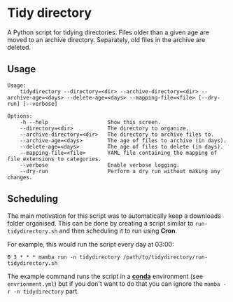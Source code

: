 # Tidy directory

A Python script for tidying directories.
Files older than a given age are moved to an archive directory.
Separately, old files in the archive are deleted.

## Usage

```shell
Usage:
    tidydirectory --directory=<dir> --archive-directory=<dir> --archive-age=<days> --delete-age=<days> --mapping-file=<file> [--dry-run] [--verbose]

Options:
    -h --help                   Show this screen.
    --directory=<dir>           The directory to organize.
    --archive-directory=<dir>   The directory to archive files to.
    --archive-age=<days>        The age of files to archive (in days).
    --delete-age=<days>         The age of files to delete (in days).
    --mapping-file=<file>       YAML file containing the mapping of file extensions to categories.
    --verbose                   Enable verbose logging.
    --dry-run                   Perform a dry run without making any changes.
```

## Scheduling

The main motivation for this script was to automatically keep a downloads folder organised.
This can be done by creating a script similar to `run-tidydirectory.sh` and then scheduling it to run using **Cron**.

For example, this would run the script every day at 03:00:

```cron
0 3 * * * mamba run -n tidydirectory /path/to/tidydirectory/run-tidydirectory.sh
```

The example command runs the script in a [**conda**](https://docs.conda.io/projects/conda/en/stable/) environment (see `envrionment.yml`) but if you don't want to do that you can ignore the `mamba -r -n tidydirectory` part.
